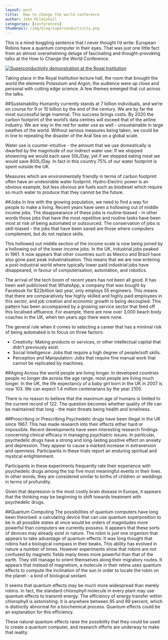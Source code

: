 ```yaml
---
layout: post
title:  How to change the world conference
author: John Mildinhall
categories: [conferences]
thumbnail: /img/blog/superconductivity.png
---
```


This is a mind-boggling sentence that I never thought I’d write: European Robins have a quantum computer in their eyes. That was just one little fact from an almost overwhelming deluge of fascinating and thought-provoking talks at the How to Change the World Conference.

[![Superconductivity demonstration at the Royal Institution](/img/blog/superconductivity.png)](https://www.youtube.com/watch?v=5vABwsfTNX8 "Superconductivity demonstration at the Royal Institution")

Taking place in the Royal Institution lecture hall, the room that brought the world the elements Potassium and Argon, the audience were up close and personal with cutting edge science. A few themes emerged that cut across the talks.

##Sustainability
Humanity currently stands at 7 billion individuals, and we’re on course for 9 or 10 billion by the end of the century. We are by far the most successful large mammal. This success brings costs. By 2020 the carbon footprint of the world’s data centres will exceed that of the airline industry. We are way in the red for water use as well - unsustainable in large swathes of the world. Without serious measures being taken, we could be in line to repeating the disaster of the Aral Sea on a global scale.

Water use is counter-intuitive - the amount that we use domestically is dwarfed by the magnitude of our indirect water use: If we stopped showering we would each save 50L/Day, yet if we stopped eating meat we would save 800L/Day. In fact in this country 75% of our water footprint is spent outside the UK.

Measures which are environmentally friendly in terms of carbon footprint often have an undesirable water footprint. Hydro-Electric power is an obvious example, but less obvious are fuels such as biodiesel which require so much water to produce that they cannot be the future.

##Jobs
In line with the growing population, we need to find a way for people to make a living. Recent years have seen a hollowing out of middle income jobs. The disappearance of these jobs is routine-biased - in other words those jobs that have the most repetitive and routine tasks have been most at risk of being automated or outsourced. The conservation of jobs is skill-biased - the jobs that have been saved are those where computers complement, but do not replace skills.

This hollowed out middle section of the income scale is now being joined by a hollowing out of the lower income jobs. In the UK, industrial jobs peaked in 1961. It now appears that other countries such as Mexico and Brazil have also gone past peak industrialisation. This means that we are now entering a post-industrial world where typically lower paid industrial jobs have disappeared, in favour of computerisation, automation, and robotics.

The arrival of the tech boom of recent years has not been all good. It has been well publicised that WhatsApp, a company that was bought by Facebook for $22billion last year, only employs 55 engineers. This means that there are comparatively few highly skilled and highly paid employees in this sector, and job creation and economic growth is being decoupled. This pattern has been accompanied by a growing service sector that feed off this localised affluence. For example, there are now over 3,000 beach body coaches in the UK, when ten years ago there were none.

The general rule when it comes to selecting a career that has a minimal risk of being automated is to focus on three factors:

* Creativity: Making products or services, or other intellectual capital that didn’t previously exist.
* Social Intelligence: Jobs that require a high degree of people/soft skills.
* Perception and Manipulation: Jobs that require fine manual work that cannot be replicated by machines.

##Aging
Across the world people are living longer. In developed countries people no longer die across the age range; most people are living much longer. In the UK, the life expectancy of a baby girl born in the UK in 2007 is now 103. We can expect 1.4 million centenarians by the year 2100.

There is no reason to believe that the maximum age of humans is limited to the current record of 122. The question becomes whether quality of life can be maintained that long - the main threats being health and loneliness.

##Proscribing or Prescribing
Psychedelic drugs have been illegal in the UK since 1967. This has made research into their effects either hard or impossible. Recent developments have seen interesting research findings concerning clinical efficacy in managing psychiatric issues. In particular, psychedelic drugs have a strong and long-lasting positive effect on anxiety and depression. They appear to cause a marked increase in extraversion and openness. Participants in these trials report an enduring spiritual and mystical enlightenment.

Participants in these experiments frequently rate their experience with psychedelic drugs among the top five most meaningful events in their lives. In other words, they are considered similar to births of children or weddings in terms of profundity.

Given that depression is the most costly brain disease in Europe, it appears that the thinking may be beginning to shift towards treatment with psychedelic drugs.

##Quantum Computing
The possibilities of quantum computers have long been theorised: a calculating device that can use quantum superposition to be in all possible states at once would be orders of magnitudes more powerful than computers we currently possess. It appears that these sorts of devices may already exist in nature. The robin is just one organism that appears to take advantage of quantum effects: It was long thought that robins had a biological compass in their beaks. This ability has evolved in nature a number of times. However experiments show that robins are not confused by magnetic fields many times more powerful than that of the earth. They still manage to orient themselves along their migratory routes. It appears that instead of magnetism, a molecule in their retina uses quantum effects to compute the inclination of the sun in order to locate the robin on the planet - a kind of biological sextant.

It seems that quantum effects may be much more widespread than merely robins. In fact, the standard chlorophyll molecule in every plant may use quantum effects to transmit energy. The efficiency of energy transfer within chlorophyll is astonishing. It is anywhere between 95 and 99 percent, which is distinctly abnormal for a biochemical process. Quantum effects could be an explanation for this efficiency.

These natural quantum effects raise the possibility that they could be used to create a quantum computer, and research efforts are underway to make that reality.


